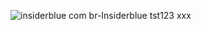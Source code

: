 ![insiderblue com br-Insiderblue](https://github.com/user-attachments/assets/cadedd53-8df8-43c8-a0b2-4f16adc96b52)
tst123
xxx
